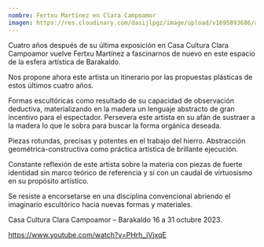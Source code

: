 ```yaml
---
nombre: Fertxu Martínez en Clara Campoamor
imagen: https://res.cloudinary.com/dasijlpgz/image/upload/v1695893686/artistas/Fertxu%20Mart%C3%ADnez%20-%20Clara%20Campoamor/230928_Invitaci%C3%B3n_expo_Fertxu2.png
---
```

Cuatro años después de su última exposición en Casa Cultura Clara Campoamor vuelve Fertxu Martínez a fascinarnos de nuevo en este espacio de la esfera artística de Barakaldo.

Nos propone ahora este artista un itinerario por las propuestas plásticas de estos últimos cuatro años.

Formas escultóricas como resultado de su capacidad de observación deductiva, materializando en la madera un lenguaje abstracto de gran incentivo para el espectador. Persevera este artista en su afán de sustraer a la madera lo que le sobra para buscar la forma orgánica deseada.

Piezas rotundas, precisas y potentes en el trabajo del hierro. Abstracción geométrica-constructiva como práctica artística de brillante ejecución.

Constante reflexión de este artista sobre la materia con piezas de fuerte identidad sin marco teórico de referencia y sí con un caudal de virtuosismo en su propósito artístico.

Se resiste a encorsetarse en una disciplina convencional abriendo el imaginario escultórico hacia nuevas formas y materiales.

Casa Cultura Clara Campoamor – Barakaldo 16 a 31 octubre 2023.

https://www.youtube.com/watch?v=PHrh_jVjxqE